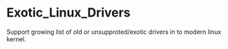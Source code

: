 # Exotic_Linux_Drivers
Support growing list of old or unsupproted/exotic drivers in to modern linux kernel.
